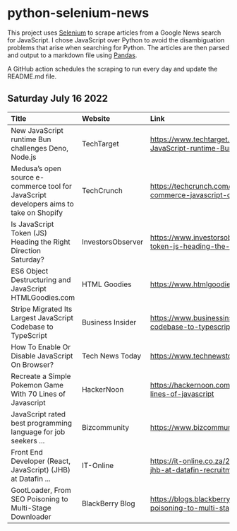# python-selenium-news

This project uses [Selenium](https://www.seleniumhq.org/) to scrape articles from a Google News search for JavaScript.
I chose JavaScript over Python to avoid the disambiguation problems that arise when searching for Python.
The articles are then parsed and output to a markdown file using [Pandas](https://pandas.pydata.org/).

A GitHub action schedules the scraping to run every day and update the README.md file.

## Saturday July 16 2022


| Title                                                                                  | Website           | Link                                                                                                              |
|:---------------------------------------------------------------------------------------|:------------------|:------------------------------------------------------------------------------------------------------------------|
| New JavaScript runtime Bun challenges Deno, Node.js                                    | TechTarget        | https://www.techtarget.com/searchsoftwarequality/news/252522622/New-JavaScript-runtime-Bun-challenges-Deno-Nodejs |
| Medusa’s open source e-commerce tool for JavaScript developers aims to take on Shopify | TechCrunch        | https://techcrunch.com/2022/07/15/medusa-shopify-open-source-e-commerce-javascript-developers/                    |
| Is JavaScript Token (JS) Heading the Right Direction Saturday?                         | InvestorsObserver | https://www.investorsobserver.com/news/crypto-update/is-javascript-token-js-heading-the-right-direction-saturday  |
| ES6 Object Destructuring and JavaScript  HTMLGoodies.com                               | HTML Goodies      | https://www.htmlgoodies.com/javascript/es6-destructuring-javascript/                                              |
| Stripe Migrated Its Largest JavaScript Codebase to TypeScript                          | Business Insider  | https://www.businessinsider.com/stripe-migrated-its-largest-javascript-codebase-to-typescript-2022-7              |
| How To Enable Or Disable JavaScript On Browser?                                        | Tech News Today   | https://www.technewstoday.com/how-to-enable-disable-javascript/                                                   |
| Recreate a Simple Pokemon Game With 70 Lines of Javascript                             | HackerNoon        | https://hackernoon.com/recreate-a-simple-pokemon-game-with-70-lines-of-javascript                                 |
| JavaScript rated best programming language for job seekers ...                         | Bizcommunity      | https://www.bizcommunity.com/Article/196/706/229615.html                                                          |
| Front End Developer (React, JavaScript) (JHB) at Datafin ...                           | IT-Online         | https://it-online.co.za/2022/07/14/front-end-developer-react-javascript-jhb-at-datafin-recruitment/               |
| GootLoader, From SEO Poisoning to Multi-Stage Downloader                               | BlackBerry Blog   | https://blogs.blackberry.com/en/2022/07/gootloader-from-seo-poisoning-to-multi-stage-downloader                   |